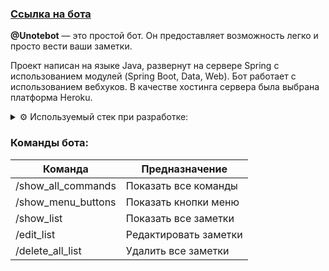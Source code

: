### [Ссылка на бота](https://t.me/Unotebot?start=666)
**@Unotebot** — это простой бот. Он предоставляет возможность легко и просто вести ваши заметки.

Проект написан на языке Java, развернут на сервере Spring с использованием модулей (Spring Boot, Data, Web). Бот работает с использованием вебхуков. В качестве хостинга сервера была выбрана платформа Heroku.

<details>
  <summary>⚙️ Используемый стек при разработке:</summary>
  
<!--START_SECTION:activity-->
 - Telegram Bot Api;
 - Spring Data;
 - Spring Boot;
 - Spring Web;
 - Java 12;
 - Heroku;
 - Ngrok.
<!--END_SECTION:activity-->
</details>

### Команды бота:
Команда | Предназначение
------------ | -------------
/show_all_commands | Показать все команды
/show_menu_buttons | Показать кнопки меню
/show_list | Показать все заметки
/edit_list | Редактировать заметки
/delete_all_list | Удалить все заметки
